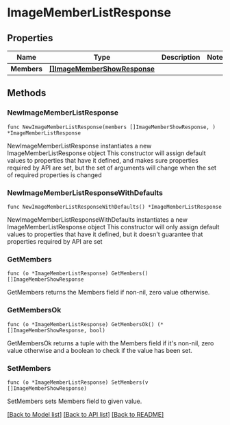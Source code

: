 # ImageMemberListResponse

## Properties

Name | Type | Description | Notes
------------ | ------------- | ------------- | -------------
**Members** | [**[]ImageMemberShowResponse**](ImageMemberShowResponse.md) |  | 

## Methods

### NewImageMemberListResponse

`func NewImageMemberListResponse(members []ImageMemberShowResponse, ) *ImageMemberListResponse`

NewImageMemberListResponse instantiates a new ImageMemberListResponse object
This constructor will assign default values to properties that have it defined,
and makes sure properties required by API are set, but the set of arguments
will change when the set of required properties is changed

### NewImageMemberListResponseWithDefaults

`func NewImageMemberListResponseWithDefaults() *ImageMemberListResponse`

NewImageMemberListResponseWithDefaults instantiates a new ImageMemberListResponse object
This constructor will only assign default values to properties that have it defined,
but it doesn't guarantee that properties required by API are set

### GetMembers

`func (o *ImageMemberListResponse) GetMembers() []ImageMemberShowResponse`

GetMembers returns the Members field if non-nil, zero value otherwise.

### GetMembersOk

`func (o *ImageMemberListResponse) GetMembersOk() (*[]ImageMemberShowResponse, bool)`

GetMembersOk returns a tuple with the Members field if it's non-nil, zero value otherwise
and a boolean to check if the value has been set.

### SetMembers

`func (o *ImageMemberListResponse) SetMembers(v []ImageMemberShowResponse)`

SetMembers sets Members field to given value.



[[Back to Model list]](../README.md#documentation-for-models) [[Back to API list]](../README.md#documentation-for-api-endpoints) [[Back to README]](../README.md)


